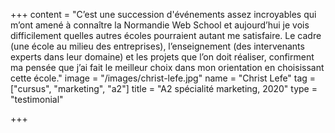 +++
content = "C’est une succession d'événements assez incroyables qui m’ont amené à connaître la Normandie Web School et aujourd’hui je vois difficilement quelles autres écoles pourraient autant me satisfaire. Le cadre (une école au milieu des entreprises), l’enseignement (des intervenants experts dans leur domaine) et les projets que l’on doit réaliser, confirment ma pensée que j’ai fait le meilleur choix dans mon orientation en choisissant cette école."
image = "/images/christ-lefe.jpg"
name = "Christ Lefe"
tag = ["cursus", "marketing", "a2"]
title = "A2 spécialité marketing, 2020"
type = "testimonial"

+++
